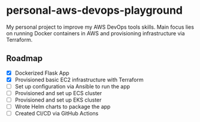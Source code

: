 # personal-aws-devops-playground
My personal project to improve my AWS DevOps tools skills. Main focus lies on running Docker containers in AWS and provisioning infrastructure via Terraform.

## Roadmap
- [x] Dockerized Flask App
- [x] Provisioned basic EC2 infrastructure with Terraform
- [ ] Set up configuration via Ansible to run the app
- [ ] Provisioned and set up ECS cluster
- [ ] Provisioned and set up EKS cluster
- [ ] Wrote Helm charts to package the app
- [ ] Created CI/CD via GitHub Actions